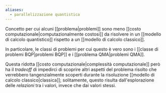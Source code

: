 ```yaml
---
aliases:
  - parallelizzazione quantistica
---
```



Concetto per cui alcuni [[problema|problemi]] sono meno [[costo computazionale|computazionalmente costosi]] da risolvere in un [[modello di calcolo quantistico]] rispetto a un [[modello di calcolo classico]].

In particolare, le classi di problemi per cui questo è vero sono i [[classe di problemi BQP|problemi BQP]] e i [[problema QMA|problemi QMA]].

Questa ridotta [[costo computazionale|complessità computazionale]] però ha il *tradeoff* di impedirci di scoprire altri aspetti del problema risolto che verrebbero tangenzialmente scoperti durante la risoluzione [[modello di calcolo classico|classica]]; solitamente, questo risulta dall'esplorazione delle *relazioni* tra i valori, invece che dai valori stessi.

